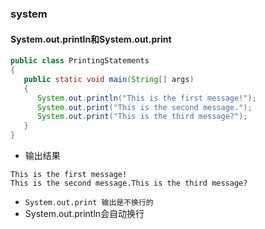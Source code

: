 ### system

#### System.out.println和System.out.print
```java
public class PrintingStatements
{
   public static void main(String[] args)
   {
      System.out.println("This is the first message!");
      System.out.print("This is the second message.");
      System.out.print("This is the third message?");
   }
}
```
* 输出结果
```text
This is the first message!
This is the second message.This is the third message?
```
* `System.out.print 输出是不换行的`
* System.out.println会自动换行
